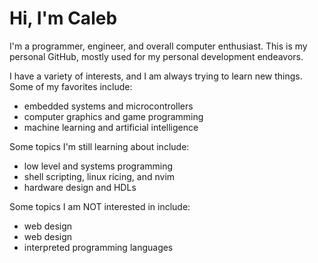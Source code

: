 # Hi, I'm Caleb

I'm a programmer, engineer, and overall computer enthusiast.
This is my personal GitHub, mostly used for my personal development endeavors.

I have a variety of interests, and I am always trying to learn new things. 
Some of my favorites include:

- embedded systems and microcontrollers
- computer graphics and game programming
- machine learning and artificial intelligence

Some topics I'm still learning about include:

- low level and systems programming
- shell scripting, linux ricing, and nvim
- hardware design and HDLs

Some topics I am NOT interested in include:

- web design
- web design
- interpreted programming languages
